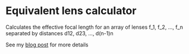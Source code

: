 # Equivalent lens calculator

Calculates the effective focal length for an array of lenses f_1, f_2, ..., f_n separated by distances d12, d23, ..., d(n-1)n

See my [blog post](https://underthemath.wordpress.com/2020/05/31/equivalent-lens-system/) for more details

